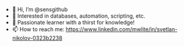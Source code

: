 - 👋 Hi, I’m @sensgithub
- 👀 Interested in databases, automation, scripting, etc. 
- 🌱 Passionate learner with a thirst for knowledge!
- 📫 How to reach me: https://www.linkedin.com/mwlite/in/svetlan-nikolov-0323b2238

<!---
sensgithub/sensgithub is a ✨ special ✨ repository because its `README.md` (this file) appears on your GitHub profile.
You can click the Preview link to take a look at your changes.
--->

